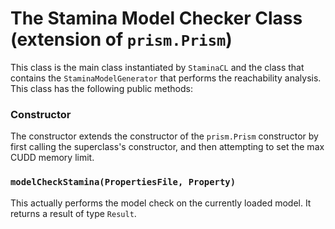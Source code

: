 # The Stamina Model Checker Class (extension of `prism.Prism`)

This class is the main class instantiated by `StaminaCL` and the class that contains the `StaminaModelGenerator` that performs the reachability analysis. This class has the following public methods:

### Constructor
The constructor extends the constructor of the `prism.Prism` constructor by first calling the superclass's constructor, and then attempting to set the max CUDD memory limit.

### `modelCheckStamina(PropertiesFile, Property)`
This actually performs the model check on the currently loaded model. It returns a result of type `Result`.
